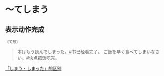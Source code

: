 # 〜てしまう

## 表示动作完成

`〔て形〕`

> 本はもう読んでしまった。#书已经看完了。
> ご飯を早く食べてしまいなさい。#快点把饭吃完。

[「しまう・しまった」的区别](./diff#しまうしまった)
